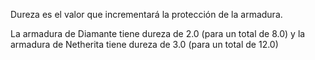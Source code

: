 Dureza es el valor que incrementará la protección de la armadura.


La armadura de Diamante tiene dureza de 2.0 (para un total de 8.0)
y la armadura de Netherita tiene dureza de 3.0 (para un total de 12.0)